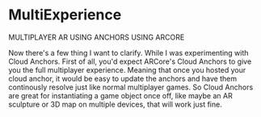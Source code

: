 # MultiExperience

MULTIPLAYER AR USING ANCHORS USING ARCORE 

Now there's a few thing I want to clarify. While I was experimenting with Cloud Anchors. First of all, you'd expect ARCore's Cloud Anchors to give you the full multiplayer experience. 
Meaning that once you hosted your cloud anchor, it would be easy to update the anchors and have them continously resolve just like normal multiplayer games. So Cloud Anchors are great for instantiating a game object once off, like maybe an AR sculpture or 3D map on multiple devices, that will work just fine. 

